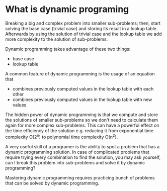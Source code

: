 # What is dynamic programing

Breaking a big and complex problem into smaller sub-problems; then, start solving the base case (trivial case) and storing its result in a lookup table. Afterwards by using the solution of trivial case and the lookup table we add more complexity to the solution of sub-problems. 


Dynamic programming takes advantage of these two things:
- base case 
- lookup table

A common feature of dynamic programming is the usage of an equation that 
- combines previously computed values in the lookup table with each other
- combines previously computed values in the lookup table with new values

The hidden power of dynamic programming is that we compute and store the solutions of smaller sub-problems so we don't need to calculate them again for more complex sub-problems. This can have a powerful effect on the time efficiency of the solution e.g. reducing it from exponential time complexity O(2<sup>n</sup>) to polynomial time complexity O(n<sup>2</sup>).

A very useful skill of a programer is the ability to spot a problem that has a dynamic programming solution. In case of complicated problems that require trying every combination to find the solution, you may ask yourself, can I break this problem into sub-problems and solve it by dynamic programming?

Mastering dynamic programming requires practicing bunch of problems that can be solved by dynamic programming.